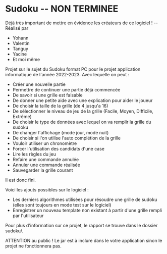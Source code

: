 # Sudoku -- NON TERMINEE
Déjà très important de mettre en évidence les créateurs de ce logiciel ! 
-- Réalisé par
  - Yohann
  - Valentin
  - Tanguy
  - Yacine
  - Et moi même

Projet sur le sujet du Sudoku format PC pour le projet application informatique de l'année 2022-2023. Avec lequelle on peut : 
  - Créer une nouvelle partie
  - Permettre de continuer une partie déjà commencée
  - De savoir si une grille est faisable
  - De donner une petite aide avec une explication pour aider le joueur
  - De choisir la taille de la grille (de 4 jusqu'a 16)
  - De sélectionner le niveau de jeu de la grille (Facile, Moyen, Difficile, Extrême)
  - De choisir le type de données avec lequel on va remplir la grille du sudoku
  - De changer l'affichage (mode jour, mode nuit)
  - De choisir si l'on utilise l'auto complétion de la grille
  - Vouloir utiliser un chronomètre
  - Forcer l'utilisation des candidats d'une case
  - Lire les règles du jeu
  - Refaire une commande annulée
  - Annuler une commande réalisée
  - Sauvegarder la grille courant

Il est donc fini.

Voici les ajouts possibles sur le logiciel :
  - Les derniers algorithmes utilisées pour résoudre une grille de sudoku (elles sont toujours en mode test sur le logiciel)
  - Enregistrer un nouveau template non existant à partir d'une grille rempli par l'utilisateur

Pour plus d'information sur ce projet, le rapport se trouve dans le dossier sudoku/.

ATTENTION au public ! 
Le jar est à inclure dans le votre application sinon le projet ne fonctionnera pas. 
